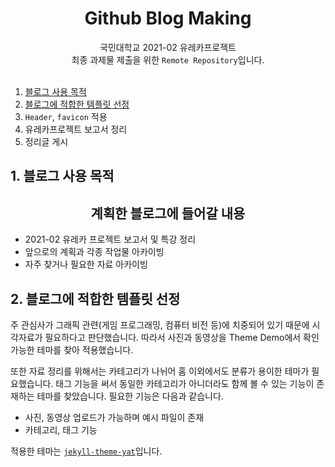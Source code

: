 ## <h1 align="center">Github Blog Making</h1>

<div align="center">
    국민대학교 2021-02 유레카프로젝트 <br>
    최종 과제물 제출을 위한 <code>Remote Repository</code>입니다.
</div>
<br>

1. [블로그 사용 목적](#블로그-사용-목적)
2. [블로그에 적합한 템플릿 선정](#블로그에-적합한-템플릿-선정)
3. `Header`, `favicon` 적용
4. 유레카프로젝트 보고서 정리
5. 정리글 게시

## 1. 블로그 사용 목적

<h2 align="center">계획한 블로그에 들어갈 내용</h2>

- 2021-02 유레카 프로젝트 보고서 및 특강 정리
- 앞으로의 계획과 각종 작업물 아카이빙
- 자주 찾거나 필요한 자료 아카이빙


## 2. 블로그에 적합한 템플릿 선정

주 관심사가 그래픽 관련(게임 프로그래밍, 컴퓨터 비전 등)에 치중되어 있기 때문에 시각자료가 필요하다고 판단했습니다. 따라서 사진과 동영상을 Theme Demo에서 확인 가능한 테마를 찾아 적용했습니다.

또한 자료 정리를 위해서는 카테고리가 나뉘어 홈 이외에서도 분류가 용이한 테마가 필요했습니다. 태그 기능을 써서 동일한 카테고리가 아니더라도 함께 볼 수 있는 기능이 존재하는 테마를 찾았습니다. 필요한 기능은 다음과 같습니다.
- 사진, 동영상 업로드가 가능하며 예시 파일이 존재
- 카테고리, 태그 기능

적용한 테마는 <a href="https://github.com/jeffreytse/jekyll-theme-yat" target="_blank"><code>jekyll-theme-yat</code></a>입니다.

